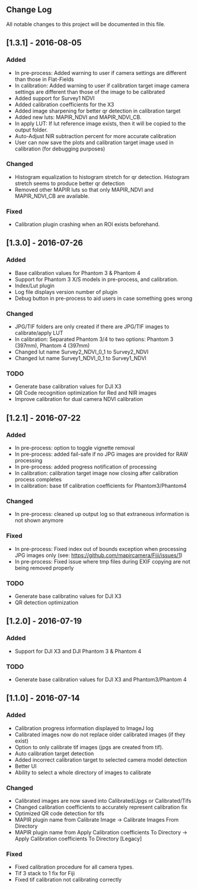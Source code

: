 ## Change Log
All notable changes to this project will be documented in this file.

## [1.3.1] - 2016-08-05
### Added
- In pre-process: Added warning to user if camera settings are different than those in Flat-Fields
- In calibration: Added warning to user if calibration target image camera settings are different than those of the image to be calibrated
- Added support for Survey1 NDVI
- Added calibration coefficients for the X3
- Added image sharpening for better qr detection in calibration target
- Added new luts: MAPIR_NDVI and MAPIR_NDVI_CB.
- In apply LUT: If lut reference image exists, then it will be copied to the output folder.
- Auto-Adjust NIR subtraction percent for more accurate calibration
- User can now save the plots and calibration target image used in calibration (for debugging purposes)


### Changed
- Histogram equalization to histogram stretch for qr detection. Histogram stretch seems to produce better qr detection
- Removed other MAPIR luts so that only MAPIR_NDVI and MAPIR_NDVI_CB are available.

### Fixed
- Calibration plugin crashing when an ROI exists beforehand.

## [1.3.0] - 2016-07-26
### Added
- Base calibration values for Phantom 3 & Phantom 4
- Support for Phantom 3 X/S models in pre-process, and calibration.
- Index/Lut plugin
- Log file displays version number of plugin
- Debug button in pre-process to aid users in case something goes wrong

### Changed
- JPG/TIF folders are only created if there are JPG/TIF images to calibrate/apply LUT
- In calibration: Separated Phantom 3/4 to two options: Phantom 3 (397mm), Phantom 4 (397mm)
- Changed lut name Survey2_NDVI_0_1 to Survey2_NDVI
- Changed lut name Survey1_NDVI_0_1 to Survey1_NDVI

### TODO
- Generate base calibration values for DJI X3
- QR Code recognition optimization for Red and NIR images
- Improve calibration for dual camera NDVI calibration

## [1.2.1] - 2016-07-22
### Added
- In pre-process: option to toggle vignette removal
- In pre-process: added fail-safe if no JPG images are provided for RAW processing
- In pre-process: added progress notification of processing
- In calibration: calibration target image now closing after calibration process completes
- In calibration: base tif calibration coefficients for Phantom3/Phantom4

### Changed
- In pre-process: cleaned up output log so that extraneous information is not shown anymore

### Fixed
- In pre-process: Fixed index out of bounds exception when processing JPG images only (see: https://github.com/mapircamera/Fiji/issues/1)
- In pre-process: Fixed issue where tmp files during EXIF copying are not being removed properly

### TODO
- Generate base calibratino values for DJI X3
- QR detection optimization


## [1.2.0] - 2016-07-19
### Added
- Support for DJI X3 and DJI Phantom 3 & Phantom 4

### TODO
- Generate base calibration values for DJI X3 and Phantom3/Phantom 4

## [1.1.0] - 2016-07-14
### Added
- Calibration progress information displayed to ImageJ log
- Calibrated images now do not replace older calibrated images (if they exist)
- Option to only calibrate tif images (jpgs are created from tif).
- Auto calibration target detection
- Added incorrect calibration target to selected camera model detection
- Better UI
- Ability to select a whole directory of images to calibrate

### Changed
- Calibrated images are now saved into Calibrated/Jpgs or Calibrated/Tifs
- Changed calibration coefficients to accurately represent calibration fix
- Optimized QR code detection for tifs
- MAPIR plugin name from Calibrate Image -> Calibrate Images From Directory
- MAPIR plugin name from Apply Calibration coefficients To Directory -> Apply Calibration coefficients To Directory [Legacy]

### Fixed
- Fixed calibration procedure for all camera types.
- Tif 3 stack to 1 fix for Fiji
- Fixed tif calibration not calibrating correctly
